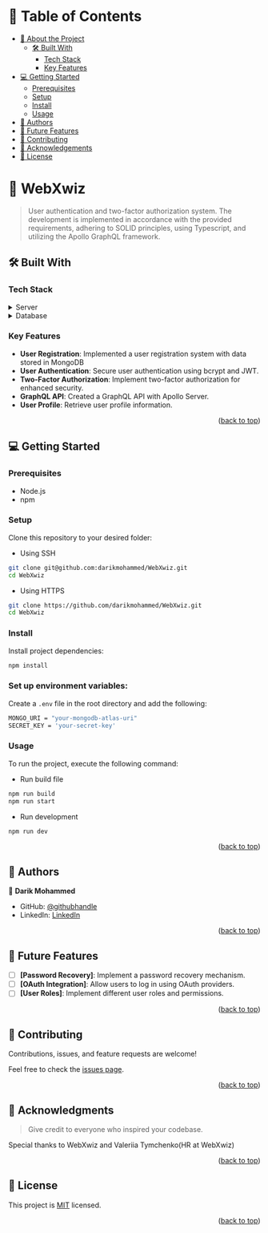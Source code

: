 <a name="readme-top"></a>

<!-- TABLE OF CONTENTS -->

# 📗 Table of Contents

- [📖 About the Project](#about-project)
  - [🛠 Built With](#built-with)
    - [Tech Stack](#tech-stack)
    - [Key Features](#key-features)
- [💻 Getting Started](#getting-started)
  - [Prerequisites](#prerequisites)
  - [Setup](#setup)
  - [Install](#install)
  - [Usage](#usage)
- [👥 Authors](#authors)
- [🔭 Future Features](#future-features)
- [🤝 Contributing](#contributing)
- [🙏 Acknowledgements](#acknowledgements)
- [📝 License](#license)

<!-- PROJECT DESCRIPTION -->

# 📖 WebXwiz <a name="about-project"></a>

> User authentication and two-factor authorization system. The development is implemented in accordance with the provided requirements, adhering to SOLID principles, using Typescript, and utilizing the Apollo GraphQL framework.

## 🛠 Built With <a name="built-with"></a>

### Tech Stack <a name="tech-stack"></a>

<details>
  <summary>Server</summary>
  <ul>
    <li><a href="https://expressjs.com/">Express.js</a></li>
    <li><a href="https://www.apollographql.com/docs/apollo-server/">Apollo</a></li>
    <li><a href="https://graphql.org/">GraphQL</a></li>
  </ul>
</details>

<details>
<summary>Database</summary>
  <ul>
    <li><a href="https://www.mongodb.com/">MongoDB</a></li>
  </ul>
</details>

### Key Features <a name="key-features"></a>

- **User Registration**: Implemented a user registration system with data stored in MongoDB
- **User Authentication**: Secure user authentication using bcrypt and JWT.
- **Two-Factor Authorization**: Implement two-factor authorization for enhanced security.
- **GraphQL API**: Created a GraphQL API with Apollo Server.
- **User Profile**: Retrieve user profile information.

<p align="right">(<a href="#readme-top">back to top</a>)</p>

<!-- GETTING STARTED -->

## 💻 Getting Started <a name="getting-started"></a>

### Prerequisites

- Node.js
- npm

### Setup

Clone this repository to your desired folder:

- Using SSH

```sh
git clone git@github.com:darikmohammed/WebXwiz.git
cd WebXwiz
```
- Using HTTPS

```sh
git clone https://github.com/darikmohammed/WebXwiz.git
cd WebXwiz
```

### Install

Install project dependencies:

```sh
npm install
```

### Set up environment variables: 
Create a `.env` file in the root directory and add the following: 

```sh
MONGO_URI = "your-mongodb-atlas-uri"
SECRET_KEY = 'your-secret-key'
```
### Usage

To run the project, execute the following command:

- Run build file
```sh
npm run build
npm run start
```

- Run development 
```sh
npm run dev
```

<p align="right">(<a href="#readme-top">back to top</a>)</p>

## 👥 Authors <a name="authors"></a>

👤 **Darik Mohammed**

- GitHub: [@githubhandle](https://github.com/darikmohammed)
- LinkedIn: [LinkedIn](https://www.linkedin.com/in/darik-mohammed)

<p align="right">(<a href="#readme-top">back to top</a>)</p>

## 🔭 Future Features <a name="future-features"></a>

- [ ] **[Password Recovery]**: Implement a password recovery mechanism.
- [ ] **[OAuth Integration]**: Allow users to log in using OAuth providers.
- [ ] **[User Roles]**: Implement different user roles and permissions.

<p align="right">(<a href="#readme-top">back to top</a>)</p>

## 🤝 Contributing <a name="contributing"></a>

Contributions, issues, and feature requests are welcome!

Feel free to check the [issues page](../../issues/).

<p align="right">(<a href="#readme-top">back to top</a>)</p>

## 🙏 Acknowledgments <a name="acknowledgements"></a>

> Give credit to everyone who inspired your codebase.

Special thanks to WebXwiz and Valeriia Tymchenko(HR at WebXwiz)

<p align="right">(<a href="#readme-top">back to top</a>)</p>

## 📝 License <a name="license"></a>

This project is [MIT](./LICENSE) licensed.

<p align="right">(<a href="#readme-top">back to top</a>)</p>
